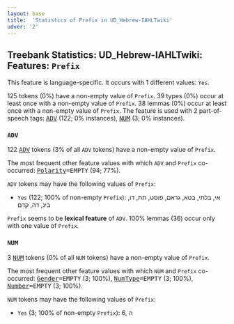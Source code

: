 ```yaml
---
layout: base
title:  'Statistics of Prefix in UD_Hebrew-IAHLTwiki'
udver: '2'
---
```


## Treebank Statistics: UD_Hebrew-IAHLTwiki: Features: `Prefix`

This feature is language-specific.
It occurs with 1 different values: `Yes`.

125 tokens (0%) have a non-empty value of `Prefix`.
39 types (0%) occur at least once with a non-empty value of `Prefix`.
38 lemmas (0%) occur at least once with a non-empty value of `Prefix`.
The feature is used with 2 part-of-speech tags: <tt><a href="he_iahltwiki-pos-ADV.html">ADV</a></tt> (122; 0% instances), <tt><a href="he_iahltwiki-pos-NUM.html">NUM</a></tt> (3; 0% instances).

### `ADV`

122 <tt><a href="he_iahltwiki-pos-ADV.html">ADV</a></tt> tokens (3% of all `ADV` tokens) have a non-empty value of `Prefix`.

The most frequent other feature values with which `ADV` and `Prefix` co-occurred: <tt><a href="he_iahltwiki-feat-Polarity.html">Polarity</a></tt><tt>=EMPTY</tt> (94; 77%).

`ADV` tokens may have the following values of `Prefix`:

* `Yes` (122; 100% of non-empty `Prefix`): אי, בלתי, בטא, גראם, פוסט, תת, דו, בינ, דה, קדם

`Prefix` seems to be **lexical feature** of `ADV`. 100% lemmas (36) occur only with one value of `Prefix`.

### `NUM`

3 <tt><a href="he_iahltwiki-pos-NUM.html">NUM</a></tt> tokens (0% of all `NUM` tokens) have a non-empty value of `Prefix`.

The most frequent other feature values with which `NUM` and `Prefix` co-occurred: <tt><a href="he_iahltwiki-feat-Gender.html">Gender</a></tt><tt>=EMPTY</tt> (3; 100%), <tt><a href="he_iahltwiki-feat-NumType.html">NumType</a></tt><tt>=EMPTY</tt> (3; 100%), <tt><a href="he_iahltwiki-feat-Number.html">Number</a></tt><tt>=EMPTY</tt> (3; 100%).

`NUM` tokens may have the following values of `Prefix`:

* `Yes` (3; 100% of non-empty `Prefix`): 6, ה

